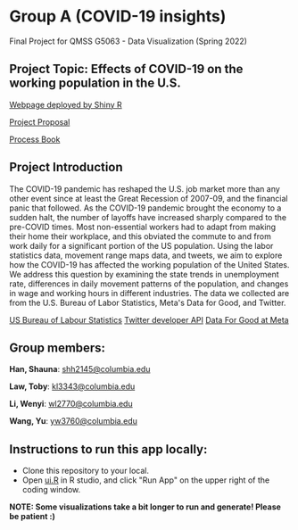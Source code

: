 # Group A (COVID-19 insights)

Final Project for QMSS G5063 - Data Visualization (Spring 2022)

## Project Topic: Effects of COVID-19 on the working population in the U.S.

[Webpage deployed by Shiny R](https://tobykylaw.shinyapps.io/Group_A_COVID-19_insights/)

[Project Proposal](./Project_Proposal_Group_A.pdf)

[Process Book](./GroupA_ProcessBook.pdf)

## Project Introduction

The COVID-19 pandemic has reshaped the U.S. job market more than any other 
event since at least the Great Recession of 2007-09, and the financial panic 
that followed. As the COVID-19 pandemic brought the economy to a sudden halt, 
the number of layoffs have increased sharply compared to the pre-COVID times. 
Most non-essential workers had to adapt from making their home their workplace, 
and this obviated the commute to and from work daily for a significant portion 
of the US population. Using the labor statistics data, movement range maps data, 
and tweets, we aim to explore how the COVID-19 has affected the working population 
of the United States. We address this question by examining the state trends in 
unemployment rate, differences in daily movement patterns of the population, and 
changes in wage and working hours in different industries. The data we collected 
are from the U.S. Bureau of Labor Statistics, Meta's Data for Good, and Twitter. 

[US Bureau of Labour Statistics](https://www.bls.gov/data/)
[Twitter developer API](https://developer.twitter.com/en/products/twitter-api)
[Data For Good at Meta](https://dataforgood.facebook.com/dfg/covid-19)


## Group members: 

**Han, Shauna**: shh2145@columbia.edu

**Law, Toby**: kl3343@columbia.edu

**Li, Wenyi**: wl2770@columbia.edu

**Wang, Yu**: yw3760@columbia.edu


## Instructions to run this app locally:

- Clone this repository to your local.
- Open [ui.R](./ui.R) in R studio, and click "Run App" on the upper right of the coding window.

**NOTE: Some visualizations take a bit longer to run and generate! Please be patient :)**





